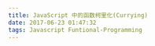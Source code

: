 ```yaml
---
title: JavaScript 中的函数柯里化(Currying)
date: 2017-06-23 01:47:32
tags: Javascript Funtional-Programming
---
```

